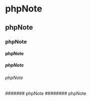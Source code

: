 # phpNote
## phpNote
### phpNote
#### phpNote
##### phpNote
###### phpNote
####### phpNote
######## phpNote